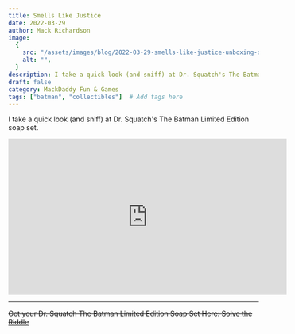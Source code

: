 ```yaml
---
title: Smells Like Justice
date: 2022-03-29
author: Mack Richardson
image:
  {
    src: "/assets/images/blog/2022-03-29-smells-like-justice-unboxing-dr-squatchs-the-batman-soap-set/md-batman-soap.jpg",
    alt: "",
  }
description: I take a quick look (and sniff) at Dr. Squatch's The Batman Limited Edition soap set.
draft: false
category: MackDaddy Fun & Games
tags: ["batman", "collectibles"]  # Add tags here
---
```


<p class="center">I take a quick look (and sniff) at Dr. Squatch's The Batman Limited Edition soap set.</p>

<!-- <a href="https://youtu.be/JoEKEX6fZf4" class="btn" target="_blank">Watch the Video</a> -->

<iframe width="560" height="315" src="https://www.youtube.com/embed/JoEKEX6fZf4" title="YouTube video player" frameborder="0" allow="accelerometer; autoplay; clipboard-write; encrypted-media; gyroscope; picture-in-picture; web-share" referrerpolicy="strict-origin-when-cross-origin" allowfullscreen></iframe>

---

<del>Get your Dr. Squatch The Batman Limited Edition Soap Set Here:
<a href="https://drsquatch.com/pages/batman" target="_blank">Solve the Riddle</a></del>